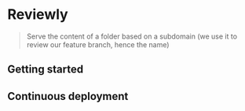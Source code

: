 # Reviewly

> Serve the content of a folder based on a subdomain (we use it to review our feature branch, hence the name)

## Getting started



## Continuous deployment

